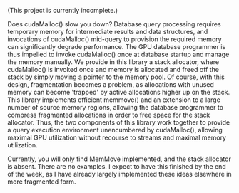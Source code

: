 (This project is currently incomplete.)

Does cudaMalloc() slow you down? Database query processing requires temporary memory for intermediate results and data structures, and invocations of cudaMalloc() mid-query to provision the required memory can significantly degrade performance. The GPU database programmer is thus impelled to invoke cudaMalloc() once at database startup and manage the memory manually. We provide in this library a stack allocator, where cudaMalloc() is invoked once and memory is allocated and freed off the stack by simply moving a pointer to the memory pool. Of course, with this design, fragmentation becomes a problem, as allocations with unused memory can become 'trapped' by active allocations higher up on the stack. This library implements efficient memmove() and an extension to a large number of source memory regions, allowing the database programmer to compress fragmented allocations in order to free space for the stack allocator. Thus, the two components of this library work together to provide a query execution environment unencumbered by cudaMalloc(), allowing maximal GPU utilization without recourse to streams and maximal memory utilization.

Currently, you will only find MemMove implemented, and the stack allocator is absent. There are no examples. I expect to have this finished by the end of the week, as I have already largely implemented these ideas elsewhere in more fragmented form.
